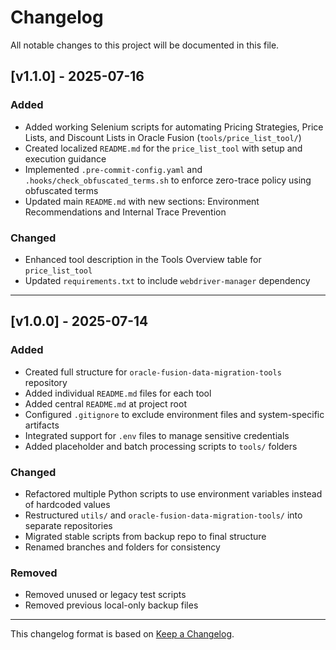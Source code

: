 # Changelog

All notable changes to this project will be documented in this file.

## [v1.1.0] - 2025-07-16

### Added
- Added working Selenium scripts for automating Pricing Strategies, Price Lists, and Discount Lists in Oracle Fusion (`tools/price_list_tool/`)
- Created localized `README.md` for the `price_list_tool` with setup and execution guidance
- Implemented `.pre-commit-config.yaml` and `.hooks/check_obfuscated_terms.sh` to enforce zero-trace policy using obfuscated terms
- Updated main `README.md` with new sections: Environment Recommendations and Internal Trace Prevention

### Changed
- Enhanced tool description in the Tools Overview table for `price_list_tool`
- Updated `requirements.txt` to include `webdriver-manager` dependency

---

## [v1.0.0] - 2025-07-14

### Added
- Created full structure for `oracle-fusion-data-migration-tools` repository
- Added individual `README.md` files for each tool
- Added central `README.md` at project root
- Configured `.gitignore` to exclude environment files and system-specific artifacts
- Integrated support for `.env` files to manage sensitive credentials
- Added placeholder and batch processing scripts to `tools/` folders

### Changed
- Refactored multiple Python scripts to use environment variables instead of hardcoded values
- Restructured `utils/` and `oracle-fusion-data-migration-tools/` into separate repositories
- Migrated stable scripts from backup repo to final structure
- Renamed branches and folders for consistency

### Removed
- Removed unused or legacy test scripts
- Removed previous local-only backup files

---

This changelog format is based on [Keep a Changelog](https://keepachangelog.com/en/1.0.0/).